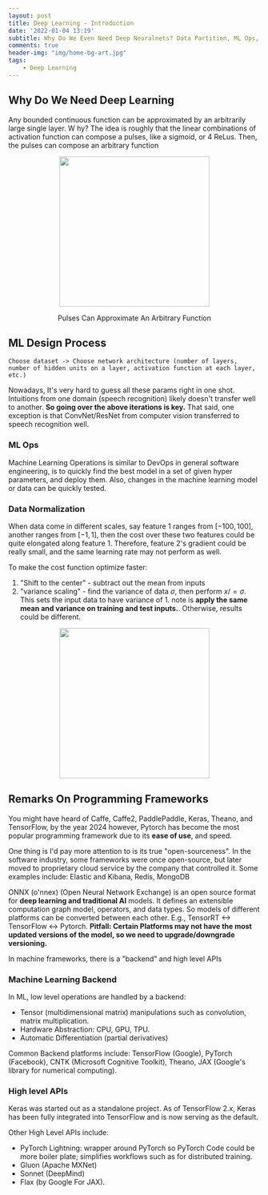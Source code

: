```yaml
---
layout: post
title: Deep Learning - Introduction
date: '2022-01-04 13:19'
subtitle: Why Do We Even Need Deep Neuralnets? Data Partition, ML Ops, Data Normalization
comments: true
header-img: "img/home-bg-art.jpg"
tags:
    - Deep Learning
---
```



## Why Do We Need Deep Learning

Any bounded continuous function can be approximated by an arbitrarily large single layer. W hy? The idea is roughly that the linear combinations of activation function can compose a pulses, like a sigmoid, or 4 ReLus. Then, the pulses can compose an arbitrary function

<p align="center">
<img src="https://github.com/RicoJia/Machine_Learning/assets/39393023/d1020b0c-776f-47c5-971f-b673d27e587b" height="300" width="width"/>
<figcaption align="center">Pulses Can Approximate An Arbitrary Function</figcaption>
</p>

## ML Design Process

```text
Choose dataset -> Choose network architecture (number of layers, number of hidden units on a layer, activation function at each layer, etc.)
```

Nowadays, It's very hard to guess all these params right in one shot. Intuitions from one domain (speech recognition) likely doesn't transfer well to another. **So going over the above iterations is key.** That said, one exception is that ConvNet/ResNet from computer vision transferred to speech recognition well.

### ML Ops

Machine Learning Operations is similar to DevOps in general software engineering, is to quickly find the best model in a set of given hyper parameters, and deploy them. Also, changes in the machine learning model or data can be quickly tested.

### Data Normalization

When data come in different scales, say feature 1 ranges from $[-100, 100]$, another ranges from $[-1, 1]$, then the cost over these two features could be quite elongated along feature 1. Therefore, feature 2's gradient could be really small, and the same learning rate may not perform as well.

To make the cost function optimize faster:

1. "Shift to the center" - subtract out the mean from inputs
2. "variance scaling" - find the variance of data $\sigma$, then perform $x /= \sigma$. This sets the input data to have variance of 1.
 note is **apply the same mean and variance on training and test inputs.**. Otherwise, results could be different. 

<div style="text-align: center;">
<p align="center">
    <figure>
        <img src="https://github.com/user-attachments/assets/67600541-961e-4096-a656-747e608274f6" height="300" alt=""/>
    </figure>
</p>
</div>

## Remarks On Programming Frameworks

You might have heard of Caffe, Caffe2, PaddlePaddle, Keras, Theano, and TensorFlow, by the year 2024 however, Pytorch has become the most popular programming framework due to its **ease of use**, and speed.

One thing is I'd pay more attention to is its true "open-sourceness". In the software industry, some frameworks were once open-source, but later moved to proprietary cloud service by the company that controlled it. Some examples include: Elastic and Kibana, Redis, MongoDB

ONNX (o'nnex) (Open Neural Network Exchange) is an open source format for **deep learning and traditional AI** models. It defines an extensible computation graph model, operators, and data types. So models of different platforms can be converted between each other. E.g., TensorRT <-> TensorFlow <-> Pytorch. **Pitfall: Certain Platforms may not have the most updated versions of the model, so we need to upgrade/downgrade versioning.**

In machine frameworks, there is a "backend" and high level APIs

### Machine Learning Backend

In ML, low level operations are handled by a backend:

- Tensor (multidimensional matrix) manipulations such as convolution, matrix multiplication.
- Hardware Abstraction: CPU, GPU, TPU.
- Automatic Differentiation (partial derivatives)

Common Backend platforms include: TensorFlow (Google), PyTorch (Facebook), CNTK (Microsoft Cognitive Toolkit), Theano, JAX (Google's library for numerical computing).

### High level APIs

Keras was started out as a standalone project. As of TensorFlow 2.x, Keras has been fully integrated into TensorFlow and is now serving as the default.

Other High Level APIs include:
- PyTorch Lightning: wrapper around PyTorch so PyTorch Code could be more boiler plate; simplifies workflows such as for distributed training.
- Gluon (Apache MXNet)
- Sonnet (DeepMind)
- Flax (by Google For JAX).